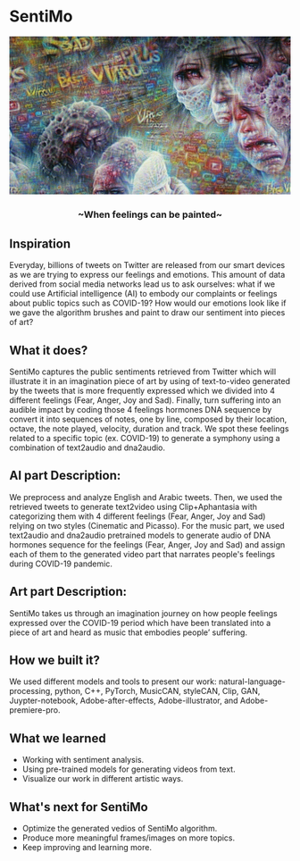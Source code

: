 # SentiMo

![Alt Text](SentiMo_art.jpg)

<h3 align="center">~When feelings can be painted~</h3>

## Inspiration

Everyday, billions of tweets on Twitter are released from our smart devices as we are trying to express our feelings and emotions. This amount of data derived from social media networks lead us to ask ourselves: what if we could use Artificial intelligence (AI) to embody our complaints or feelings about public topics such as COVID-19? How would our emotions look like if we gave the algorithm brushes and paint to draw our sentiment into pieces of art?

## What it does?

SentiMo captures the public sentiments retrieved from Twitter which will illustrate it in an imagination piece of art by using of text-to-video generated by the tweets that is more frequently expressed which we divided into 4 different feelings (Fear, Anger, Joy and Sad). Finally, turn suffering into an audible impact by coding those 4 feelings hormones DNA sequence by convert it into sequences of notes, one by line, composed by their location, octave, the note played, velocity, duration and track. We spot these feelings related to a specific topic (ex. COVID-19) to generate a symphony using a combination of text2audio and dna2audio.

## AI part Description:

We preprocess and analyze English and Arabic tweets. Then, we used the retrieved tweets to generate text2video using Clip+Aphantasia with categorizing them with 4 different feelings (Fear, Anger, Joy and Sad) relying on two styles (Cinematic and Picasso). For the music part, we used text2audio and dna2audio pretrained models to generate audio of DNA hormones sequence for the feelings (Fear, Anger, Joy and Sad) and assign each of them to the generated video part that narrates people's feelings during COVID-19 pandemic.

## Art part Description:

SentiMo takes us through an imagination journey on how people feelings expressed over the COVID-19 period which have been translated into a piece of art and heard as music that embodies people’ suffering.

## How we built it?

We used different models and tools to present our work: natural-language-processing, python, C++, PyTorch, MusicCAN, styleCAN, Clip, GAN, Juypter-notebook, Adobe-after-effects, Adobe-illustrator, and Adobe-premiere-pro.

## What we learned

- Working with sentiment analysis.
- Using pre-trained models for generating videos from text.
- Visualize our work in different artistic ways.

## What's next for SentiMo

- Optimize the generated vedios of SentiMo algorithm.
- Produce more meaningful frames/images on more topics.
- Keep improving and learning more.
